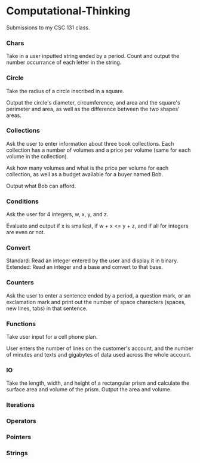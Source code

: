# Computational-Thinking
Submissions to my CSC 131 class.

### Chars
Take in a user inputted string ended by a period.
Count and output the number occurrance of each letter in the string.

### Circle
Take the radius of a circle inscribed in a square.

Output the circle's diameter, circumference, and area and the square's
perimeter and area, as well as the difference between the two shapes'
areas.

### Collections
Ask the user to enter information about three book collections. Each
collection has a number of volumes and a price per volume (same for
each volume in the collection).

Ask how many volumes and what is the price per volume for each
collection, as well as a budget available for a buyer named Bob.

Output what Bob can afford.

### Conditions
Ask the user for 4 integers, w, x, y, and z.

Evaluate and output if x is smallest, if w + x <= y + z, and if all for
integers are even or not.

### Convert
Standard: Read an integer entered by the user and display it in binary.
Extended: Read an integer and a base and convert to that base.

### Counters
Ask the user to enter a sentence ended by a period, a question mark, or
an exclamation mark and print out the number of space characters
(spaces, new lines, tabs) in that sentence.

### Functions
Take user input for a cell phone plan.

User enters the number of lines on the customer's account, and the
number of minutes and texts and gigabytes of data used across the whole
account.

### IO
Take the length, width, and height of a rectangular prism and calculate
the surface area and volume of the prism.  Output the area and volume.

### Iterations

### Operators

### Pointers

### Strings
